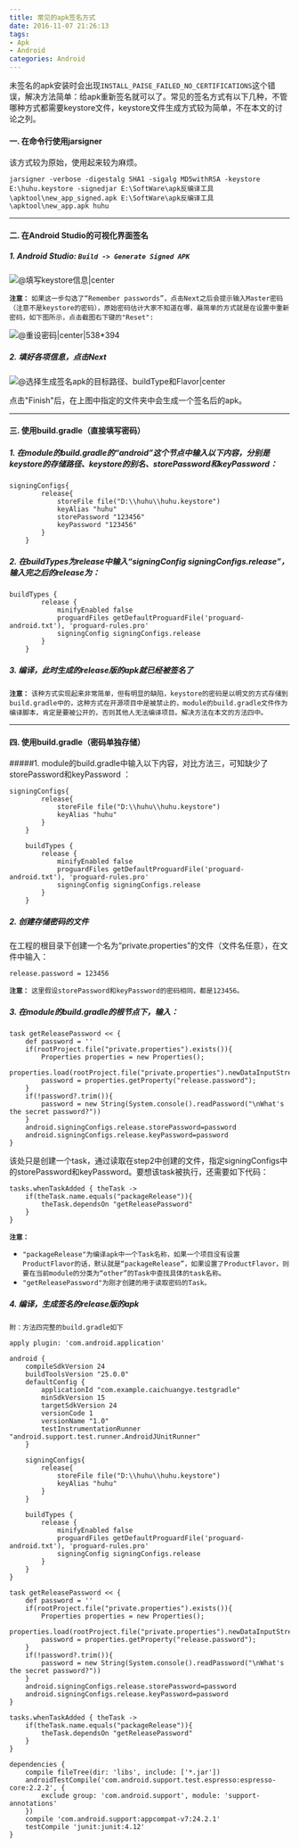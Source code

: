```yaml
---
title: 常见的apk签名方式
date: 2016-11-07 21:26:13
tags:
- Apk
- Android
categories: Android
---
```


  未签名的apk安装时会出现`INSTALL_PAISE_FAILED_NO_CERTIFICATIONS`这个错误，解决方法简单：给apk重新签名就可以了。常见的签名方式有以下几种，不管哪种方式都需要keystore文件，keystore文件生成方式较为简单，不在本文的讨论之列。


#### 一. 在命令行使用jarsigner 
该方式较为原始，使用起来较为麻烦。
```
jarsigner -verbose -digestalg SHA1 -sigalg MD5withRSA -keystore E:\huhu.keystore -signedjar E:\SoftWare\apk反编译工具\apktool\new_app_signed.apk E:\SoftWare\apk反编译工具\apktool\new_app.apk huhu
```
---
#### 二. 在Android Studio的可视化界面签名
##### 1. Android Studio: `Build -> Generate Signed APK`

![@填写keystore信息|center](/assets/img/blogs/apksign/sign_ui.PNG)

**`注意：`**
`如果这一步勾选了“Remember passwords”，点击Next之后会提示输入Master密码（注意不是keystore的密码），原始密码估计大家不知道在哪，最简单的方式就是在设置中重新密码，如下图所示，点击截图右下键的"Reset":`

![@重设密码|center|538*394](/assets/img/blogs/apksign/reset.PNG)

##### 2. 填好各项信息，点击Next

![@选择生成签名apk的目标路径、buildType和Flavor|center](/assets/img/blogs/apksign/sign_ui2.PNG)

点击"Finish"后，在上图中指定的文件夹中会生成一个签名后的apk。

---
#### 三. 使用build.gradle（直接填写密码）

##### 1. 在module的build.gradle的“android”这个节点中输入以下内容，分别是keystore的存储路径、keystore的别名、storePassword和keyPassword：
```
signingConfigs{
        release{
            storeFile file("D:\\huhu\\huhu.keystore")
            keyAlias "huhu"
            storePassword "123456"
            keyPassword "123456"
        }
    }
```

##### 2. 在buildTypes为release中输入“signingConfig signingConfigs.release”，输入完之后的release为：
```
buildTypes {
        release {
            minifyEnabled false
            proguardFiles getDefaultProguardFile('proguard-android.txt'), 'proguard-rules.pro'
            signingConfig signingConfigs.release
        }
    }
```

##### 3. 编译，此时生成的release版的apk就已经被签名了

**`注意：`**
`该种方式实现起来非常简单，但有明显的缺陷，keystore的密码是以明文的方式存储到build.gradle中的，这种方式在开源项目中是被禁止的，module的build.gradle文件作为编译脚本，肯定是要被公开的，否则其他人无法编译项目。解决方法在本文的方法四中。`

---
#### 四. 使用build.gradle（密码单独存储）

#####1. module的build.gradle中输入以下内容，对比方法三，可知缺少了storePassword和keyPassword ：
```
signingConfigs{
        release{
            storeFile file("D:\\huhu\\huhu.keystore")
            keyAlias "huhu"
        }
    }

    buildTypes {
        release {
            minifyEnabled false
            proguardFiles getDefaultProguardFile('proguard-android.txt'), 'proguard-rules.pro'
            signingConfig signingConfigs.release
        }
    }
```
##### 2. 创建存储密码的文件
在工程的根目录下创建一个名为“private.properties”的文件（文件名任意），在文件中输入：
```
release.password = 123456
```
**`注意：`**
`这里假设storePassword和keyPassword的密码相同，都是123456。`

##### 3. 在module的build.gradle的根节点下，输入：
```
task getReleasePassword << {
    def password = ''
    if(rootProject.file("private.properties").exists()){
        Properties properties = new Properties();
        properties.load(rootProject.file("private.properties").newDataInputStream());
        password = properties.getProperty("release.password");
    }
    if(!password?.trim()){
        password = new String(System.console().readPassword("\nWhat's the secret password?"))
    }
    android.signingConfigs.release.storePassword=password
    android.signingConfigs.release.keyPassword=password
}
```

该处只是创建一个task，通过读取在step2中创建的文件，指定signingConfigs中的storePassword和keyPassword。要想该task被执行，还需要如下代码：
```
tasks.whenTaskAdded { theTask ->
    if(theTask.name.equals("packageRelease")){
        theTask.dependsOn "getReleasePassword"
    }
}
```
**`注意：`**
* `"packageRelease"为编译apk中一个Task名称，如果一个项目没有设置ProductFlavor的话，默认就是“packageRelease”，如果设置了ProductFlavor，则要在当前module的分类为“other”的Task中查找具体的task名称。`
*  `"getReleasePassword"为刚才创建的用于读取密码的Task。`

##### 4. 编译，生成签名的release版的apk

`附：方法四完整的build.gradle如下`

```
apply plugin: 'com.android.application'

android {
    compileSdkVersion 24
    buildToolsVersion "25.0.0"
    defaultConfig {
        applicationId "com.example.caichuangye.testgradle"
        minSdkVersion 15
        targetSdkVersion 24
        versionCode 1
        versionName "1.0"
        testInstrumentationRunner "android.support.test.runner.AndroidJUnitRunner"
    }

    signingConfigs{
        release{
            storeFile file("D:\\huhu\\huhu.keystore")
            keyAlias "huhu"
        }
    }

    buildTypes {
        release {
            minifyEnabled false
            proguardFiles getDefaultProguardFile('proguard-android.txt'), 'proguard-rules.pro'
            signingConfig signingConfigs.release
        }
    }
}

task getReleasePassword << {
    def password = ''
    if(rootProject.file("private.properties").exists()){
        Properties properties = new Properties();
        properties.load(rootProject.file("private.properties").newDataInputStream());
        password = properties.getProperty("release.password");
    }
    if(!password?.trim()){
        password = new String(System.console().readPassword("\nWhat's the secret password?"))
    }
    android.signingConfigs.release.storePassword=password
    android.signingConfigs.release.keyPassword=password
}

tasks.whenTaskAdded { theTask ->
    if(theTask.name.equals("packageRelease")){
        theTask.dependsOn "getReleasePassword"
    }
}

dependencies {
    compile fileTree(dir: 'libs', include: ['*.jar'])
    androidTestCompile('com.android.support.test.espresso:espresso-core:2.2.2', {
        exclude group: 'com.android.support', module: 'support-annotations'
    })
    compile 'com.android.support:appcompat-v7:24.2.1'
    testCompile 'junit:junit:4.12'
}

```

